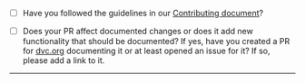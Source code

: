 * [ ] Have you followed the guidelines in our
      [Contributing document](https://dvc.org/doc/user-guide/contributing)?

* [ ] Does your PR affect documented changes or does it add new functionality
      that should be documented? If yes, have you created a PR for
      [dvc.org](https://github.com/iterative/dvc.org) documenting it or at
      least opened an issue for it? If so, please add a link to it.

-----
